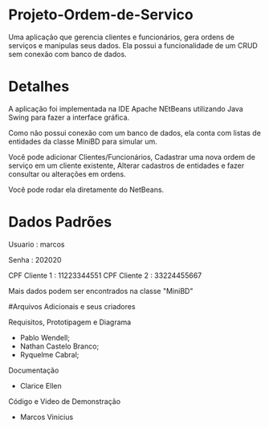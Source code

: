 # Projeto-Ordem-de-Servico
Uma aplicação que gerencia clientes e funcionários, gera ordens de serviços e manipulas seus dados. Ela possui a funcionalidade de um CRUD sem conexão com banco de dados.
# Detalhes
A aplicação foi implementada na IDE Apache NEtBeans utilizando Java Swing para fazer a interface gráfica.

Como não possui conexão com um banco de dados, ela conta com listas de entidades da classe MiniBD para simular um.

Você pode adicionar Clientes/Funcionários, Cadastrar uma nova ordem de serviço em um cliente existente, Alterar cadastros de entidades e fazer consultar ou alterações em ordens.

Você pode rodar ela diretamente do NetBeans.

# Dados Padrões
Usuario : marcos

Senha : 202020

CPF Cliente 1 : 11223344551
CPF Cliente 2 : 33224455667

Mais dados podem ser encontrados na classe "MiniBD"

#Arquivos Adicionais e seus criadores

Requisitos, Prototipagem e Diagrama

- Pablo Wendell;
- Nathan Castelo Branco;
- Ryquelme Cabral;

Documentação

- Clarice Ellen

Código e Video de Demonstração

- Marcos Vinicius
